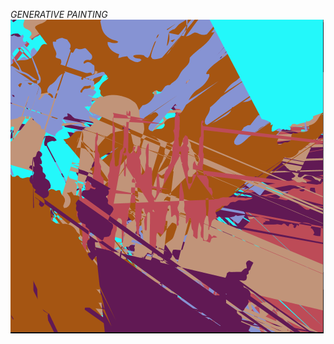 *GENERATIVE PAINTING*
![alt text](https://github.com/badalmer/Generative-Painting/blob/main/SVG_Generative/example.PNG)
